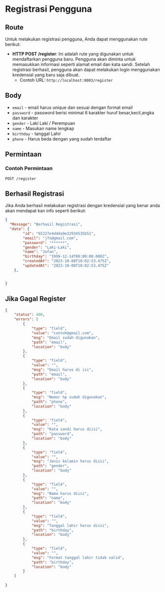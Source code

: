 # Registrasi Pengguna

## Route

Untuk melakukan registrasi pengguna, Anda dapat menggunakan rute berikut:

- **HTTP POST /register**:
  Ini adalah rute yang digunakan untuk mendaftarkan pengguna baru. Pengguna akan diminta untuk memasukkan informasi seperti alamat email dan kata sandi. Setelah registrasi berhasil, pengguna akan dapat melakukan login menggunakan kredensial yang baru saja dibuat.
  - Contoh URL: `http://localhost:8003/register`


## Body


- `email` -  email harus unique dan sesuai dengan format email
- `password` - password berisi minimal 6 karakter huruf besar,kecil,angka dan karakter
- `gender` - Laki Laki / Perempuan
- `name` - Masukan name lengkap
- `birthday` - tanggal Lahir
- `phone` - Harus beda dengan yang sudah terdaftar

## Permintaan

### Contoh Permintaan

```http
POST /register
```


## Berhasil Registrasi

Jika Anda berhasil melakukan registrasi dengan kredensial yang benar anda akan mendapat kan info seperti berikut:

```json
{
  "Message": "Berhasil Registrasi",
  "data": {
        "id": "65227e4ddda9e32934535b51",
        "email": "jfn@gmail.com",
        "password": "******",
        "gender": "Laki-Laki",
        "name": "Jofan",
        "birthday": "1999-12-14T00:00:00.000Z",
        "createdAt": "2023-10-08T10:02:53.475Z",
        "updatedAt": "2023-10-08T10:02:53.475Z"
    },


}
```

## Jika Gagal Register

```json
{
    "status": 400,
    "errors": [
        {
            "type": "field",
            "value": "contoh@gmail.com",
            "msg": "Email sudah digunakan",
            "path": "email",
            "location": "body"
        },
        {
            "type": "field",
            "value": "",
            "msg": "Email harus di isi",
            "path": "email",
            "location": "body"
        },
        {
            "type": "field",
            "msg": "Nomor hp sudah digunakan",
            "path": "phone",
            "location": "body"
        },
        {
            "type": "field",
            "value": "",
            "msg": "Kata sandi harus diisi",
            "path": "password",
            "location": "body"
        },
        {
            "type": "field",
            "value": "",
            "msg": "Jenis kelamin harus diisi",
            "path": "gender",
            "location": "body"
        },
        {
            "type": "field",
            "value": "",
            "msg": "Nama harus diisi",
            "path": "nama",
            "location": "body"
        },
        {
            "type": "field",
            "value": "",
            "msg": "Tanggal lahir harus diisi",
            "path": "birthday",
            "location": "body"
        },
        {
            "type": "field",
            "value": "",
            "msg": "Format tanggal lahir tidak valid",
            "path": "birthday",
            "location": "body"
        }
    ]
    
}
```